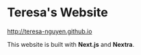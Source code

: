 # Teresa's Website

http://teresa-nguyen.github.io

This website is built with **Next.js** and **Nextra**.


